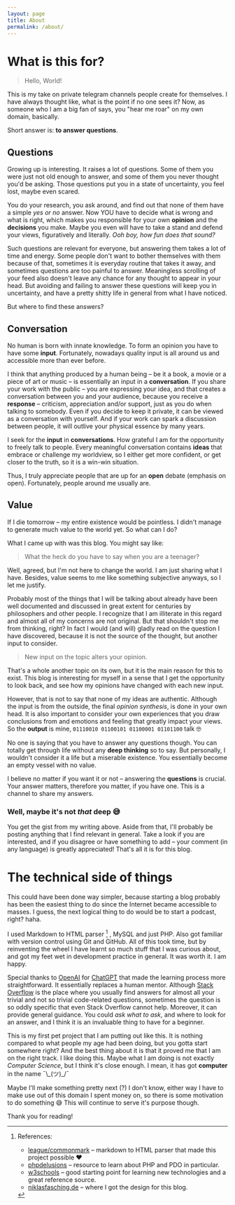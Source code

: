```yaml
---
layout: page
title: About
permalink: /about/
---
```


# What is this for?

> Hello, World!

This is my take on private telegram channels people create for themselves. I have always thought like, what is the point if no one sees it? Now, as someone who I am a big fan of says, you "hear me roar" on my own domain, basically.

Short answer is: **to answer questions**.

## Questions

Growing up is interesting. It raises a lot of questions. Some of them you were just not old enough to answer, and some of them you never thought you'd be asking. Those questions put you in a state of uncertainty, you feel lost, maybe even scared. 

You do your research, you ask around, and find out that none of them have a simple *yes or no* answer. Now YOU have to decide what is wrong and what is right, which makes you responsible for your own **opinion** and the **decisions** you make. Maybe you even will have to take a stand and defend your views, figuratively and literally. *Ooh boy, how fun does that sound?*

Such questions are relevant for everyone, but answering them takes a lot of time and energy. Some people don't want to bother themselves with them because of that, sometimes it is everyday routine that takes it away, and sometimes questions are too painful to answer. Meaningless scrolling of your feed also doesn't leave any chance for any thought to appear in your head. But avoiding and failing to answer these questions will keep you in uncertainty, and have a pretty shitty life in general from what I have noticed.

But where to find these answers?


## Conversation

No human is born with innate knowledge. To form an opinion you have to have some **input**. Fortunately, nowadays quality input is all around us and accessible more than ever before. 

I think that anything produced by a human being – be it a book, a movie or a piece of art or music – is essentially an input in a **conversation**. If you share your work with the public – you are expressing your idea, and that creates a conversation between you and your audience, because you receive a **response** – criticism, appreciation and/or support, just as you do when talking to somebody. Even if you decide to keep it private, it can be viewed as a conversation with yourself. And if your work can spark a discussion between people, it will outlive your physical essence by many years.

I seek for the **input** in **conversations**. How grateful I am for the opportunity to freely talk to people. Every meaningful conversation contains **ideas** that embrace or challenge my worldview, so I either get more confident, or get closer to the truth, so it is a win-win situation.

Thus, I truly appreciate people that are up for an **open** debate (emphasis on open). Fortunately, people around me usually are.


## Value

If I die tomorrow – my entire existence would be pointless. I didn't manage to generate much value to the world yet. So what can I do? 

What I came up with was this blog. You might say like:

> What the heck do you have to say when you are a teenager?

Well, agreed, but I'm not here to change the world. I am just sharing what I have. Besides, value seems to me like something subjective anyways, so I let me justify.

Probably most of the things that I will be talking about already have been well documented and discussed in great extent for centuries by philosophers and other people. I recognize that I am illiterate in this regard and almost all of my concerns are not original. But that shouldn't stop me from thinking, right? In fact I would (and will) gladly read on the question I have discovered, because it is not the source of the thought, but another input to consider.

> New input on the topic alters your opinion.

That's a whole another topic on its own, but it is the main reason for this to exist. This blog is interesting for myself in a sense that I get the opportunity to look back, and see how my opinions have changed with each new input.

However, that is not to say that none of my ideas are authentic. Although the input is from the outside, the final *opinion synthesis*, is done in your own head. It is also important to consider your own experiences that you draw conclusions from and emotions and feeling that greatly impact your views. So the **output** is mine, ```01110010 01100101 01100001 01101100``` talk 🤓

No one is saying that you have to answer any questions though. You can totally get through life without any **deep thinking** so to say. But personally, I wouldn't consider it a life but a miserable existence. You essentially become an empty vessel with no value. 

I believe no matter if you want it or not – answering the **questions** is crucial. Your answer matters, therefore you matter, if you have one. This is a channel to share my answers.

### Well, maybe it's not *that* deep 😅

You get the gist from my writing above. Aside from that, I'll probably be posting anything that I find relevant in general. Take a look if you are interested, and if you disagree or have something to add – your comment (in any language) is greatly appreciated! That's all it is for this blog.


# The technical side of things

This could have been done way simpler, because starting a blog probably has been the easiest thing to do since the Internet became accessible to masses. I guess, the next logical thing to do would be to start a podcast, right? haha.

I used Markdown to HTML parser [^sources] , MySQL and just PHP. Also got familiar with version control using Git and GitHub. All of this took time, but by reinventing the wheel I have learnt so much stuff that I was curious about, and got my feet wet in development practice in general. It was worth it. I am happy.

Special thanks to [OpenAI](https://openai.com) for [ChatGPT](https://chat.openai.com) that made the learning process more straightforward. It essentially replaces a human mentor. Although [Stack Overflow](https://stackoverflow.com) is the place where you usually find answers for almost all your trivial and not so trivial code-related questions, sometimes the question is so oddly specific that even Stack Overflow cannot help. Moreover, it can provide general guidance. You could *ask what to ask*, and where to look for an answer, and I think it is an invaluable thing to have for a beginner. 

This is my first pet project that I am putting out like this. It is nothing compared to what people my age had been doing, but you gotta start somewhere right? And the best thing about it is that it proved me that I am on the right track. I like doing this. Maybe what I am doing is not exactly *Computer Science*, but I think it's close enough. I mean, it has got **computer** in the name ¯\\\_(ツ)_/¯

Maybe I'll make something pretty next (?) I don't know, either way I have to make use out of this domain I spent money on, so there is some motivation to do something 😅 This will continue to serve it's purpose though. 

Thank you for reading!

[^sources]: References:
    - [league/commonmark](https://commonmark.thephpleague.com) – markdown to HTML parser that made this project possible ❤️
    - [phpdelusions](https://phpdelusions.net) – resource to learn about PHP and PDO in particular.
    - [w3schools](https://www.w3schools.com) – good starting point for learning new technologies and a great reference source.
    - [niklasfasching.de](https://niklasfasching.de/posts/just-enough-css/) – where I got the design for this blog.